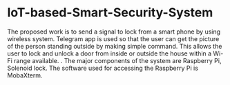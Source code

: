 # IoT-based-Smart-Security-System
The proposed work is to send a signal to lock from a smart phone by using wireless system. Telegram app is used so that the user can get the picture of the person standing outside by making simple command. This allows the user to lock and unlock a door from inside or outside the house within a Wi-Fi range available. . The major components of the system are Raspberry Pi, Solenoid lock. The software used for accessing the Raspberry Pi is MobaXterm.
